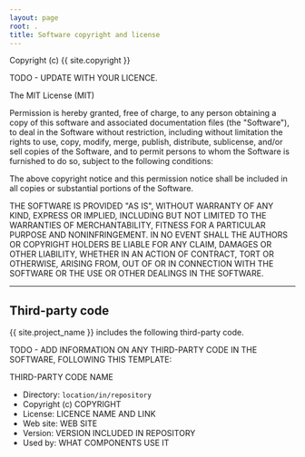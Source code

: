 ```yaml
---
layout: page
root: .
title: Software copyright and license
---
```


Copyright (c) {{ site.copyright }}

TODO - UPDATE WITH YOUR LICENCE.

The MIT License (MIT)

Permission is hereby granted, free of charge, to any person obtaining
a copy of this software and associated documentation files (the
"Software"), to deal in the Software without restriction, including
without limitation the rights to use, copy, modify, merge, publish,
distribute, sublicense, and/or sell copies of the Software, and to
permit persons to whom the Software is furnished to do so, subject to
the following conditions: 

The above copyright notice and this permission notice shall be
included in all copies or substantial portions of the Software.

THE SOFTWARE IS PROVIDED "AS IS", WITHOUT WARRANTY OF ANY KIND,
EXPRESS OR IMPLIED, INCLUDING BUT NOT LIMITED TO THE WARRANTIES OF
MERCHANTABILITY, FITNESS FOR A PARTICULAR PURPOSE AND
NONINFRINGEMENT. IN NO EVENT SHALL THE AUTHORS OR COPYRIGHT HOLDERS BE
LIABLE FOR ANY CLAIM, DAMAGES OR OTHER LIABILITY, WHETHER IN AN ACTION
OF CONTRACT, TORT OR OTHERWISE, ARISING FROM, OUT OF OR IN CONNECTION
WITH THE SOFTWARE OR THE USE OR OTHER DEALINGS IN THE SOFTWARE. 

---

## Third-party code

{{ site.project_name }} includes the following third-party code.

TODO - ADD INFORMATION ON ANY THIRD-PARTY CODE IN THE SOFTWARE,
FOLLOWING THIS TEMPLATE:

THIRD-PARTY CODE NAME

* Directory: `location/in/repository`
* Copyright (c) COPYRIGHT
* License: LICENCE NAME AND LINK
* Web site: WEB SITE
* Version: VERSION INCLUDED IN REPOSITORY
* Used by: WHAT COMPONENTS USE IT

